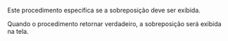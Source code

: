 Este procedimento especifica se a sobreposição deve ser exibida.

Quando o procedimento retornar verdadeiro, a sobreposição será exibida na tela.